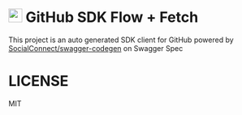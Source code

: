 # <img src="https://socialconnect.github.io/assets/icons/mark-github.svg" width="27"> GitHub SDK Flow + Fetch

This project is an auto generated SDK client for GitHub powered by 
[SocialConnect/swagger-codegen](https://github.com/SocialConnect/swagger-codegen) on Swagger Spec

# LICENSE

MIT

